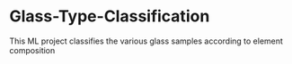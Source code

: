 # Glass-Type-Classification
This ML project classifies the various glass samples according to element composition
